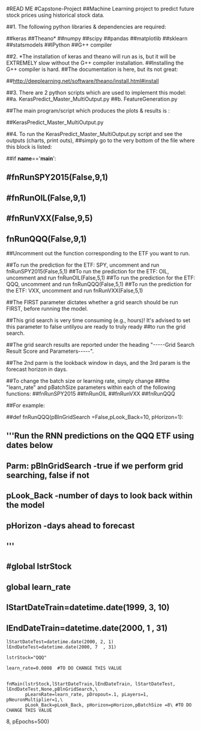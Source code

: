#READ ME
#Capstone-Project
##Machine Learning project to predict future stock prices using historical stock data.


##1. The following python libraries & dependencies are required:

##keras
##Theano*
##numpy
##scipy
##pandas
##matplotlib
##sklearn
##statsmodels
##IPython
##G++ compiler


##2. *The installation of keras and theano will run as is, but it will be EXTREMELY slow without the G++ compiler installation.
##Installing the G++ compiler is hard.
##The documentation is here, but its not great:

##http://deeplearning.net/software/theano/install.html#install


##3. There are 2 python scripts which are used to implement this model:
##a. KerasPredict_Master_MultiOutput.py
##b. FeatureGeneration.py

##The main program/script  which produces the plots & results is :

##KerasPredict_Master_MultiOutput.py

##4. To run the KerasPredict_Master_MultiOutput.py script and see the outputs (charts, print outs),
##simply go to the very bottom of the file where this block is listed:


##if __name__=='__main__':
	
##    #fnRunSPY2015(False,9,1)
##    #fnRunOIL(False,9,1)
##    #fnRunVXX(False,9,5)
##    fnRunQQQ(False,9,1)

##Uncomment out the function corresponding to the ETF you want to run.

##To run the prediction for the ETF: SPY, uncomment and run fnRunSPY2015(False,5,1)
##To run the prediction for the ETF: OIL, uncomment and run fnRunOIL(False,5,1)
##To run the prediction for the ETF: QQQ, uncomment and run fnRunQQQ(False,5,1)
##To run the prediction for the ETF: VXX, uncomment and run fnRunVXX(False,5,1)

##The FIRST parameter dictates whether a grid search should be run FIRST, before running the model.

##This grid search is very time consuming (e.g., hours)! It's advised to set this parameter to false untilyou are ready to truly ready ##to run the grid search.

##The grid search results are reported under the heading "-----Grid Search Result Score and Parameters-----".

##The 2nd parm is the lookback window in days, and the 3rd param is the forecast horizon in days.

##To change the batch size or learning rate, simply change 
##the "learn_rate" and pBatchSize parameters within each of the following functions:
##fnRunSPY2015
##fnRunOIL
##fnRunVXX
##fnRunQQQ

##For example: 

##def fnRunQQQ(pBlnGridSearch =False,pLook_Back=10, pHorizon=1):
##    '''Run the RNN predictions on the QQQ ETF using dates below
##    Parm: pBlnGridSearch -true if we perform grid searching, false if not
##    pLook_Back -number of days to look back within the model
##    pHorizon -days ahead to forecast
##    '''
##    #global lstrStock
##    global learn_rate
##    lStartDateTrain=datetime.date(1999, 3, 10)
##    lEndDateTrain=datetime.date(2000, 1  , 31)

    lStartDateTest=datetime.date(2000, 2, 1)
    lEndDateTest=datetime.date(2000, 7  , 31)

    lstrStock="QQQ"

    learn_rate=0.0008  #TO DO CHANGE THIS VALUE
    
    
    fnMain(lstrStock,lStartDateTrain,lEndDateTrain, lStartDateTest,  lEndDateTest,None,pBlnGridSearch,\
           pLearnRate=learn_rate, pDropout=.1, pLayers=1, pNeuronMultiplier=1,\
           pLook_Back=pLook_Back, pHorizon=pHorizon,pBatchSize =8\ #TO DO CHANGE THIS VALUE

8, pEpochs=500)
